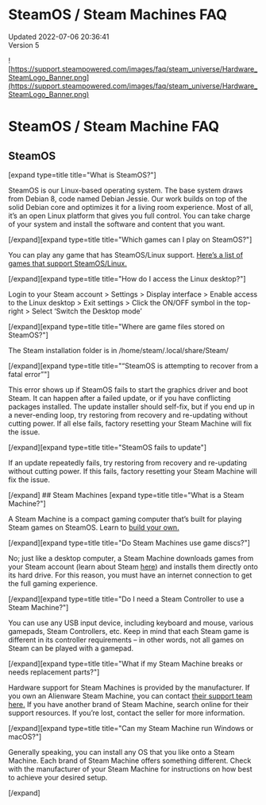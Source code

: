 # SteamOS / Steam Machines FAQ
Updated 2022-07-06 20:36:41  
Version 5  

![https://support.steampowered.com/images/faq/steam_universe/Hardware_SteamLogo_Banner.png](https://support.steampowered.com/images/faq/steam_universe/Hardware_SteamLogo_Banner.png)  
  
  # **SteamOS / Steam Machine FAQ**
  ## SteamOS
 [expand type=title title="What is SteamOS?"]  
  
SteamOS is our Linux-based operating system. The base system draws from Debian 8, code named Debian Jessie. Our work builds on top of the solid Debian core and optimizes it for a living room experience. Most of all, it’s an open Linux platform that gives you full control. You can take charge of your system and install the software and content that you want.  
  
[/expand][expand type=title title="Which games can I play on SteamOS?"]  
  
You can play any game that has SteamOS/Linux support. [Here’s a list of games that support SteamOS/Linux.](http://store.steampowered.com/search/?term=&sort_by=_ASC&os=linux&page=1)  
  
[/expand][expand type=title title="How do I access the Linux desktop?"]  
  
Login to your Steam account > Settings > Display interface > Enable access to the Linux desktop > Exit settings > Click the ON/OFF symbol in the top-right > Select ‘Switch the Desktop mode’  
  
[/expand][expand type=title title="Where are game files stored on SteamOS?"]  
  
The Steam installation folder is in /home/steam/.local/share/Steam/  
  
[/expand][expand type=title title="“SteamOS is attempting to recover from a fatal error”"]  
  
This error shows up if SteamOS fails to start the graphics driver and boot Steam. It can happen after a failed update, or if you have conflicting packages installed. The update installer should self-fix, but if you end up in a never-ending loop, try restoring from recovery and re-updating without cutting power. If all else fails, factory resetting your Steam Machine will fix the issue.  
  
[/expand][expand type=title title="SteamOS fails to update"]  
  
If an update repeatedly fails, try restoring from recovery and re-updating without cutting power. If this fails, factory resetting your Steam Machine will fix the issue.  
  
[/expand] ## Steam Machines
 [expand type=title title="What is a Steam Machine?"]  
  
A Steam Machine is a compact gaming computer that’s built for playing Steam games on SteamOS. Learn to [build your own.](http://store.steampowered.com/steamos/)  
  
[/expand][expand type=title title="Do Steam Machines use game discs?"]  
  
No; just like a desktop computer, a Steam Machine downloads games from your Steam account (learn about Steam [here](http://store.steampowered.com/about/)) and installs them directly onto its hard drive. For this reason, you must have an internet connection to get the full gaming experience.  
  
[/expand][expand type=title title="Do I need a Steam Controller to use a Steam Machine?"]  
  
You can use any USB input device, including keyboard and mouse, various gamepads, Steam Controllers, etc. Keep in mind that each Steam game is different in its controller requirements – in other words, not all games on Steam can be played with a gamepad.  
  
[/expand][expand type=title title="What if my Steam Machine breaks or needs replacement parts?"]  
  
Hardware support for Steam Machines is provided by the manufacturer. If you own an Alienware Steam Machine, you can contact [their support team here.](https://www.dell.com/support/contents/en-us/article/product-support/self-support-knowledgebase/dell-gaming/alienware-hive?~ck=mn) If you have another brand of Steam Machine, search online for their support resources. If you’re lost, contact the seller for more information.  
  
[/expand][expand type=title title="Can my Steam Machine run Windows or macOS?"]  
  
Generally speaking, you can install any OS that you like onto a Steam Machine. Each brand of Steam Machine offers something different. Check with the manufacturer of your Steam Machine for instructions on how best to achieve your desired setup.  
  
[/expand]